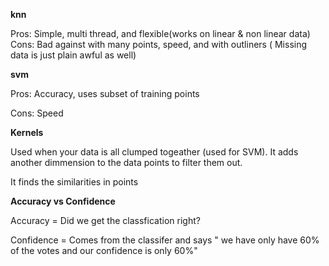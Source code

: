 **knn**

Pros: Simple, multi thread, and flexible(works on linear & non linear data)  
Cons: Bad against with many points, speed, and with outliners ( Missing data is just plain awful as well)

**svm**

Pros: Accuracy, uses subset of training points

Cons: Speed


**Kernels**

Used when your data is all clumped togeather (used for SVM). It adds another dimmension to the data points to filter them out.

It finds the similarities in points


**Accuracy vs Confidence**

Accuracy = Did we get the classfication right?

Confidence = Comes from the classifer and says " we have only have 60% of the votes and our confidence is only 60%"
